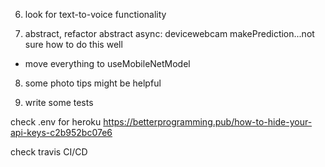 6. look for text-to-voice functionality

7. abstract, refactor
   abstract async: devicewebcam makePrediction...not sure how to do this well
- move everything to useMobileNetModel

8. some photo tips might be helpful

9. write some tests


check .env for heroku https://betterprogramming.pub/how-to-hide-your-api-keys-c2b952bc07e6

check travis CI/CD

